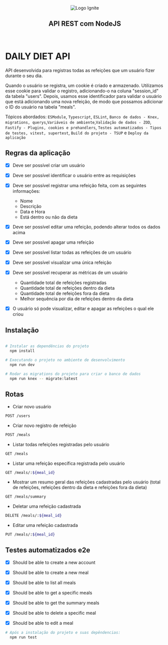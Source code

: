 <div align="center">
  <img 
    alt="Logo Ignite" 
    title="Explorer" 
    src="https://i.imgur.com/jgM1K5Z.png"
  >

  <br>

  <h2 align="center">
    API REST com NodeJS
  </h2>
</div>
<br>

# DAILY DIET API
API desenvolvida para registras todas as refeições que um usuário fizer durante o seu dia.

Quando o usuário se registra, um cookie é criado e armazenado. Utilizamos esse cookie para validar o registro, adicionando-o na coluna "session_id" da tabela "users". Depois, usamos esse identificador para validar o usuário que está adicionando uma nova refeição, de modo que possamos adicionar o ID do usuário na tabela "meals".

Tópicos abordados: `ESModule`, `Typescript`, `ESLint`, `Banco de dados - Knex, migrations, querys`,`Variáveis de ambiente`,`Validação de dados - ZOD`, `Fastify - Plugins, cookies e prehandlers`, `Testes automatizados - Tipos de testes, vitest, supertest`, `Build do projeto - TSUP` e `Deploy da aplicação`

## Regras da aplicação

  - [x] Deve ser possível criar um usuário
  - [x] Deve ser possível identificar o usuário entre as requisições
  - [x] Deve ser possível registrar uma refeição feita, com as seguintes informações:  
      - Nome
      - Descrição
      - Data e Hora
      - Está dentro ou não da dieta
  - [x] Deve ser possível editar uma refeição, podendo alterar todos os dados acima
  - [x] Deve ser possível apagar uma refeição
  - [x] Deve ser possível listar todas as refeições de um usuário
  - [x] Deve ser possível visualizar uma única refeição
  - [x] Deve ser possível recuperar as métricas de um usuário
      - Quantidade total de refeições registradas
      - Quantidade total de refeições dentro da dieta
      - Quantidade total de refeições fora da dieta
      - Melhor sequência por dia de refeições dentro da dieta
  - [x] O usuário só pode visualizar, editar e apagar as refeições o qual ele criou


## Instalação

```bash

# Instalar as dependências do projeto
  npm install

# Executando o projeto no ambiente de desenvolvimento
  npm run dev
  
# Rodar as migrations do projeto para criar o banco de dados
  npm run knex -- migrate:latest
```

## Rotas
- Criar novo usuário
```bash
POST /users
```

- Criar novo registro de refeição
```bash
POST /meals
```

- Listar todas refeições registradas pelo usuário
```bash
GET /meals
```

- Listar uma refeição específica registrada pelo usuário
```bash
GET /meals/:${meal_id}
```

- Mostrar um resumo geral das refeições cadastradas pelo usuário (total de refeições, refeições dentro da dieta e refeições fora da dieta)
```bash
GET /meals/summary
```

- Deletar uma refeição cadastrada
```bash
DELETE /meals/:${meal_id}
```

- Editar uma refeição cadastrada
```bash
PUT /meals/:${meal_id}
```

## Testes automatizados e2e
  - [x] Should be able to create a new account
  - [x] Should be able to create a new meal
  - [x] Should be able to list all meals
  - [x] Should be able to get a specific meals
  - [x] Should be able to get the summary meals
  - [x] Should be able to delete a specific meal
  - [x] Should be able to edit a meal


```bash
# Após a instalação do projeto e suas depêndencias:
  npm run test
```